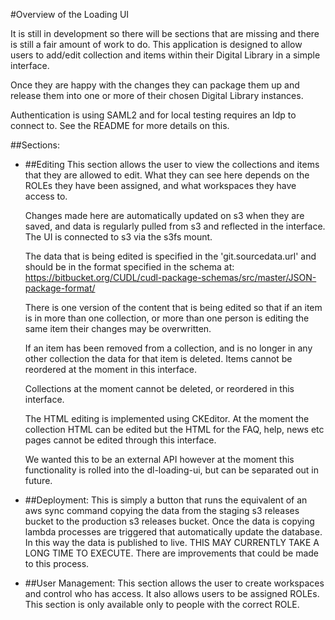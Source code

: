 #Overview of the Loading UI

It is still in development so there will be sections that are missing and there is still a fair amount of work to do.
This application is designed to allow users to add/edit collection and items within their Digital Library in a simple
interface.

Once they are happy with the changes they can package them up and release them into one or more of their chosen Digital
Library instances.

Authentication is using SAML2 and for local testing requires an Idp to connect to.  See the README for more details on
this.

##Sections:

  - ##Editing
      This section allows the user to view the collections and items that they are allowed to edit. What they can see
      here depends on the ROLEs they have been assigned, and what workspaces they have access to.

      Changes made here are automatically updated on s3 when they are saved, and data is regularly pulled from s3
      and reflected in the interface.  The UI is connected to s3 via the s3fs mount.

      The data that is being edited is specified in the 'git.sourcedata.url' and should be in the format specified in
      the schema at: https://bitbucket.org/CUDL/cudl-package-schemas/src/master/JSON-package-format/

      There is one version of the content that is being edited so that if an item is in more than one collection, or
      more than one person is editing the same item their changes may be overwritten.

      If an item has been removed from a collection, and is no longer in any other collection the data for that item is
      deleted.  Items cannot be reordered at the moment in this interface.

      Collections at the moment cannot be deleted, or reordered in this interface.

      The HTML editing is implemented using CKEditor. At the moment the collection HTML can be edited but the HTML for
      the FAQ, help, news etc pages cannot be edited through this interface.

      We wanted this to be an external API however at the moment this functionality is rolled into the dl-loading-ui,
      but can be separated out in future.


  - ##Deployment:
      This is simply a button that runs the equivalent of an aws sync command copying the data from the staging s3
      releases bucket to the production s3 releases bucket.  Once the data is copying lambda processes are triggered
      that automatically update the database. In this way the data is published to live. THIS MAY CURRENTLY TAKE A LONG
      TIME TO EXECUTE.  There are improvements that could be made to this process.

  - ##User Management:
      This section allows the user to create workspaces and control who has access.  It also allows users to be
       assigned ROLEs. This section is only available only to people with the correct ROLE.
